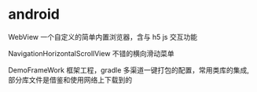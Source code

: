 # android
WebView 一个自定义的简单内置浏览器，含与 h5 js 交互功能

NavigationHorizontalScrollView  不错的横向滑动菜单

DemoFrameWork    框架工程，gradle 多渠道一键打包的配置，常用类库的集成,部分库文件是借鉴和使用网络上下载到的